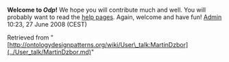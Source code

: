 __Welcome to _Odp_!__ We hope you will contribute much and well. 
You will probably want to read the [help pages](http://ontologydesignpatterns.org/wiki/Help:Contents "Help:Contents"). Again, welcome and have fun! [Admin](http://ontologydesignpatterns.org/wiki/index.php?title=User:Admin&action=edit&redlink=1 "User:Admin (not yet written)") 10:23, 27 June 2008 (CEST)





Retrieved from "[http://ontologydesignpatterns.org/wiki/User\_talk:MartinDzbor](../User_talk/MartinDzbor.md)"